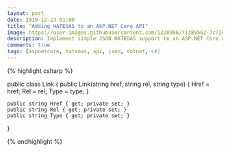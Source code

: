 ```yaml
---
layout: post
date: 2019-12-23 01:00
title: "Adding HATEOAS to an ASP.NET Core API"
image: https://user-images.githubusercontent.com/1228996/71389562-7c72c180-25c2-11ea-92de-9a0547c6a854.png
description: Implement simple JSON HATEOAS support to an ASP.NET Core web API
comments: true
tags: [aspnetcore, hateoas, api, json, dotnet, c#]
---
```


<!--more-->

{% highlight csharp %}

public class Link
{
public Link(string href, string rel, string type)
{
Href = href;
Rel = rel;
Type = type;
}

    public string Href { get; private set; }
    public string Rel { get; private set; }
    public string Type { get; private set; }

}

{% endhighlight %}
